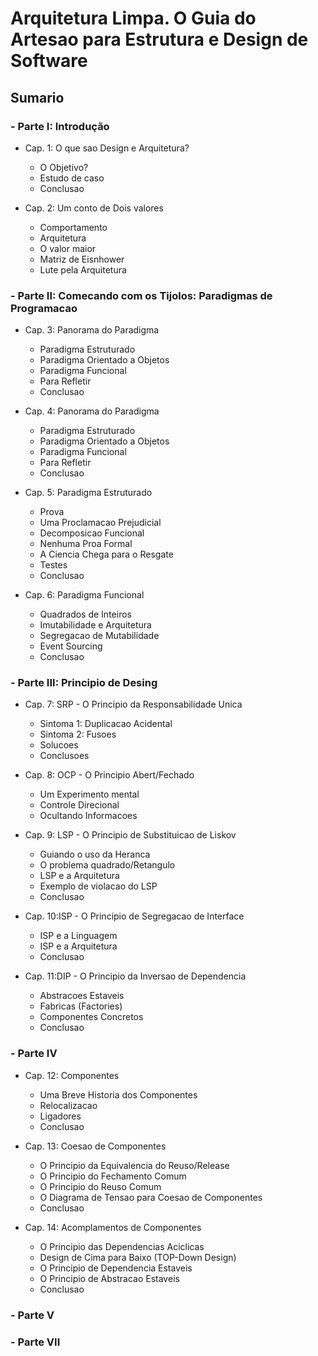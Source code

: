 # Arquitetura Limpa. O Guia do Artesao para Estrutura e Design de Software

## Sumario

### - Parte I: Introdução

- Cap. 1: O que sao Design e Arquitetura?

  - O Objetivo?
  - Estudo de caso
  - Conclusao

- Cap. 2: Um conto de Dois valores

  - Comportamento
  - Arquitetura
  - O valor maior
  - Matriz de Eisnhower
  - Lute pela Arquitetura

### - Parte II: Comecando com os Tijolos: Paradigmas de Programacao

- Cap. 3: Panorama do Paradigma

  - Paradigma Estruturado
  - Paradigma Orientado a Objetos
  - Paradigma Funcional
  - Para Refletir
  - Conclusao

- Cap. 4: Panorama do Paradigma

  - Paradigma Estruturado
  - Paradigma Orientado a Objetos
  - Paradigma Funcional
  - Para Refletir
  - Conclusao

- Cap. 5: Paradigma Estruturado

  - Prova
  - Uma Proclamacao Prejudicial
  - Decomposicao Funcional
  - Nenhuma Proa Formal
  - A Ciencia Chega para o Resgate
  - Testes
  - Conclusao

- Cap. 6: Paradigma Funcional

  - Quadrados de Inteiros
  - Imutabilidade e Arquitetura
  - Segregacao de Mutabilidade
  - Event Sourcing
  - Conclusao

### - Parte III: Principio de Desing

- Cap. 7: SRP - O Principio da Responsabilidade Unica

  - Sintoma 1: Duplicacao Acidental
  - Sintoma 2: Fusoes
  - Solucoes
  - Conclusoes

- Cap. 8: OCP - O Principio Abert/Fechado

  - Um Experimento mental
  - Controle Direcional
  - Ocultando Informacoes

- Cap. 9: LSP - O Principio de Substituicao de Liskov

  - Guiando o uso da Heranca
  - O problema quadrado/Retangulo
  - LSP e a Arquitetura
  - Exemplo de violacao do LSP
  - Conclusao

- Cap. 10:ISP - O Principio de Segregacao de Interface

  - ISP e a Linguagem
  - ISP e a Arquitetura
  - Conclusao

- Cap. 11:DIP - O Principio da Inversao de Dependencia

  - Abstracoes Estaveis
  - Fabricas (Factories)
  - Componentes Concretos
  - Conclusao

### - Parte IV

- Cap. 12: Componentes

  - Uma Breve Historia dos Componentes
  - Relocalizacao
  - Ligadores
  - Conclusao

- Cap. 13: Coesao de Componentes

  - O Principio da Equivalencia do Reuso/Release
  - O Principio do Fechamento Comum
  - O Principio do Reuso Comum
  - O Diagrama de Tensao para Coesao de Componentes
  - Conclusao

- Cap. 14: Acomplamentos de Componentes

  - O Principio das Dependencias Aciclicas
  - Design de Cima para Baixo (TOP-Down Design)
  - O Principio de Dependencia Estaveis
  - O Principio de Abstracao Estaveis
  - Conclusao

### - Parte V

### - Parte VII
